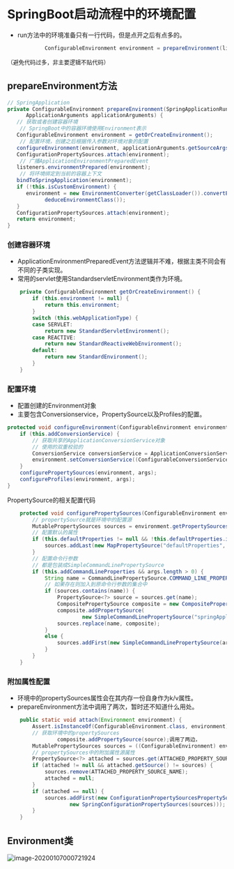 # SpringBoot启动流程中的环境配置



- run方法中的环境准备只有一行代码，但是点开之后有点多的。

```java
			ConfigurableEnvironment environment = prepareEnvironment(listeners, applicationArguments);
```



<font size=2>（避免代码过多，非主要逻辑不贴代码）</font>

## prepareEnvironment方法

```java
// SpringApplication
private ConfigurableEnvironment prepareEnvironment(SpringApplicationRunListeners listeners,
      ApplicationArguments applicationArguments) {
   // 获取或者创建容器环境
    // SpringBoot中的容器环境使用Environment表示
   ConfigurableEnvironment environment = getOrCreateEnvironment();
    // 配置环境，创建之后根据传入参数对环境对象的配置
   configureEnvironment(environment, applicationArguments.getSourceArgs());
   ConfigurationPropertySources.attach(environment);
    // 广播ApplicationEnvironmentPreparedEvent
   listeners.environmentPrepared(environment);
    // 将环境绑定到当前的容器上下文
   bindToSpringApplication(environment);
   if (!this.isCustomEnvironment) {
      environment = new EnvironmentConverter(getClassLoader()).convertEnvironmentIfNecessary(environment,
            deduceEnvironmentClass());
   }
   ConfigurationPropertySources.attach(environment);
   return environment;
}
```



### 创建容器环境

- ApplicationEnvironmentPreparedEvent方法逻辑并不难，根据主类不同会有不同的子类实现。
- 常用的servlet使用StandardservletEnvironment类作为环境。

```java
	private ConfigurableEnvironment getOrCreateEnvironment() {
		if (this.environment != null) {
			return this.environment;
		}
		switch (this.webApplicationType) {
		case SERVLET:
			return new StandardServletEnvironment();
		case REACTIVE:
			return new StandardReactiveWebEnvironment();
		default:
			return new StandardEnvironment();
		}
	}
```



### 配置环境

- 配置创建的Environment对象
- 主要包含Conversionservice，PropertySource以及Profiles的配置。

```java
protected void configureEnvironment(ConfigurableEnvironment environment, String[] args) {
	if (this.addConversionService) {
        // 获取共享的ApplicationConversionService对象
        // 使用的双重校验的
		ConversionService conversionService = ApplicationConversionService.getSharedInstance();
		environment.setConversionService((ConfigurableConversionService) conversionService);
	}
	configurePropertySources(environment, args);
	configureProfiles(environment, args);
}
```

PropertySource的相关配置代码

```java
	protected void configurePropertySources(ConfigurableEnvironment environment, String[] args) {
        // propertySource就是环境中的配置源
		MutablePropertySources sources = environment.getPropertySources();
        // 配置默认的属性
		if (this.defaultProperties != null && !this.defaultProperties.isEmpty()) {
			sources.addLast(new MapPropertySource("defaultProperties", this.defaultProperties));
		}
        // 配置命令行参数
        // 都是包装成SimpleCommandLinePropertySource
		if (this.addCommandLineProperties && args.length > 0) {
			String name = CommandLinePropertySource.COMMAND_LINE_PROPERTY_SOURCE_NAME;
            // 如果存在则加入到原命令行参数的集合中
			if (sources.contains(name)) {
				PropertySource<?> source = sources.get(name);
				CompositePropertySource composite = new CompositePropertySource(name);
				composite.addPropertySource(
						new SimpleCommandLinePropertySource("springApplicationCommandLineArgs", args));
				sources.replace(name, composite);
			}
			else {
				sources.addFirst(new SimpleCommandLinePropertySource(args));
			}
		}
	}
```



### 附加属性配置

- 环境中的propertySources属性会在其内存一份自身作为k/v属性。
- prepareEnvironment方法中调用了两次，暂时还不知道什么用处。

```java
	public static void attach(Environment environment) {
		Assert.isInstanceOf(ConfigurableEnvironment.class, environment);
        // 获取环境中的propertySources
				composite.addPropertySource(source);调用了两边，
		MutablePropertySources sources = ((ConfigurableEnvironment) environment).getPropertySources();
        // propertySources中的附加属性源属性
		PropertySource<?> attached = sources.get(ATTACHED_PROPERTY_SOURCE_NAME);
		if (attached != null && attached.getSource() != sources) {
			sources.remove(ATTACHED_PROPERTY_SOURCE_NAME);
			attached = null;
		}
		if (attached == null) {
			sources.addFirst(new ConfigurationPropertySourcesPropertySource(ATTACHED_PROPERTY_SOURCE_NAME,
					new SpringConfigurationPropertySources(sources)));
		}
	}
```



## Environment类

 ![image-20200107000721924](/home/chen/.config/Typora/typora-user-images/image-20200107000721924.png)